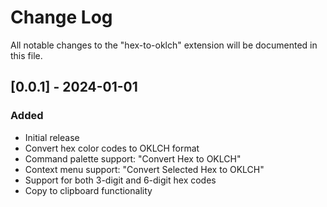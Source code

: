 # Change Log

All notable changes to the "hex-to-oklch" extension will be documented in this file.

## [0.0.1] - 2024-01-01

### Added

- Initial release
- Convert hex color codes to OKLCH format
- Command palette support: "Convert Hex to OKLCH"
- Context menu support: "Convert Selected Hex to OKLCH"
- Support for both 3-digit and 6-digit hex codes
- Copy to clipboard functionality
